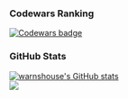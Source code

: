 ### Codewars Ranking
<p align="left">
<a href="https://www.codewars.com/users/warnshouse" target="_blank" rel="noreferrer"> <img src="https://www.codewars.com/users/warnshouse/badges/large" alt="Codewars badge" /></a></p>

### GitHub Stats
<p align="left">
<a href="http://www.github.com/warnshouse"><img src="https://github-readme-stats.vercel.app/api?username=warnshouse&show_icons=true&hide=stars,issues,&count_private=true&title_color=0891b2&text_color=ffffff&icon_color=0891b2&bg_color=1c1917&hide_border=true&show_icons=true" alt="warnshouse's GitHub stats" /></a><br>
<a href="http://www.github.com/warnshouse"><img src="https://github-readme-streak-stats.herokuapp.com/?user=warnshouse&stroke=ffffff&background=1c1917&ring=0891b2&fire=0891b2&currStreakNum=ffffff&currStreakLabel=0891b2&sideNums=ffffff&sideLabels=ffffff&dates=ffffff&hide_border=true" /></a></p>
